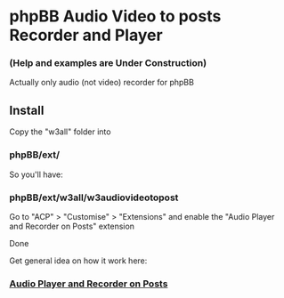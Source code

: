 # phpBB Audio Video to posts Recorder and Player

### (Help and examples are Under Construction)

Actually only audio (not video) recorder for phpBB

## Install

Copy the "w3all" folder into 
### phpBB/ext/

So you'll have: 
### phpBB/ext/w3all/w3audiovideotopost

Go to "ACP" > "Customise" > "Extensions" and enable the "Audio Player and Recorder on Posts" extension

Done

Get general idea on how it work here:

### [Audio Player and Recorder on Posts](https://www.axew3.com/w3/forums/viewtopic.php?f=20&t=1628 "phpbb images attachments rotation")

